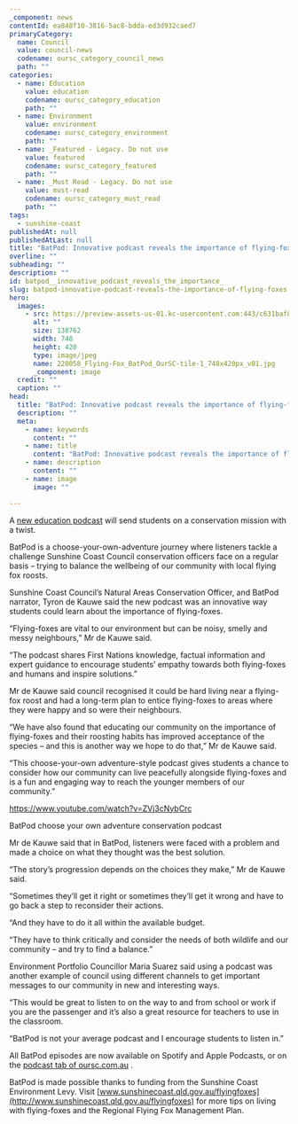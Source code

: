 ```yaml
---
_component: news
contentId: ea848f10-3816-5ac8-bdda-ed3d932caed7
primaryCategory:
  name: Council
  value: council-news
  codename: oursc_category_council_news
  path: ""
categories:
  - name: Education
    value: education
    codename: oursc_category_education
    path: ""
  - name: Environment
    value: environment
    codename: oursc_category_environment
    path: ""
  - name: _Featured - Legacy. Do not use
    value: featured
    codename: oursc_category_featured
    path: ""
  - name: _Must Read - Legacy. Do not use
    value: must-read
    codename: oursc_category_must_read
    path: ""
tags:
  - sunshine-coast
publishedAt: null
publishedAtLast: null
title: "BatPod: Innovative podcast reveals the importance of flying-foxes"
overline: ""
subheading: ""
description: ""
id: batpod__innovative_podcast_reveals_the_importance_
slug: batpod-innovative-podcast-reveals-the-importance-of-flying-foxes
hero:
  images:
    - src: https://preview-assets-us-01.kc-usercontent.com:443/c631baf8-1b46-001f-580c-d0001b68b4a8/2727cb9a-117a-484e-a19f-2f4e0d2ed92d/220058_Flying-Fox_BatPod_OurSC-tile-1_748x420px_v01.jpg
      alt: ""
      size: 138762
      width: 748
      height: 420
      type: image/jpeg
      name: 220058_Flying-Fox_BatPod_OurSC-tile-1_748x420px_v01.jpg
      _component: image
  credit: ""
  caption: ""
head:
  title: "BatPod: Innovative podcast reveals the importance of flying-foxes"
  description: ""
  meta:
    - name: keywords
      content: ""
    - name: title
      content: "BatPod: Innovative podcast reveals the importance of flying-foxes"
    - name: description
      content: ""
    - name: image
      image: ""

---
```

A [new education podcast](https://oursc.com.au/community/batpod-choose-your-own-adventure-interactive-podcast-series)
&#x20;will send students on a conservation mission with a twist.

BatPod is a choose-your-own-adventure journey where listeners tackle a challenge Sunshine Coast Council conservation officers face on a regular basis – trying to balance the wellbeing of our community with local flying fox roosts.

Sunshine Coast Council’s Natural Areas Conservation Officer, and BatPod narrator, Tyron de Kauwe said the new podcast was an innovative way students could learn about the importance of flying-foxes.

“Flying-foxes are vital to our environment but can be noisy, smelly and messy neighbours,” Mr de Kauwe said.

“The podcast shares First Nations knowledge, factual information and expert guidance to encourage students’ empathy towards both flying-foxes and humans and inspire solutions.”

Mr de Kauwe said council recognised it could be hard living near a flying-fox roost and had a long-term plan to entice flying-foxes to areas where they were happy and so were their neighbours.

“We have also found that educating our community on the importance of flying-foxes and their roosting habits has improved acceptance of the species – and this is another way we hope to do that,” Mr de Kauwe said.

“This choose-your-own adventure-style podcast gives students a chance to consider how our community can live peacefully alongside flying-foxes and is a fun and engaging way to reach the younger members of our community.”

<https://www.youtube.com/watch?v=ZVj3cNybCrc>


BatPod choose your own adventure conservation podcast

Mr de Kauwe said that in BatPod, listeners were faced with a problem and made a choice on what they thought was the best solution.

“The story’s progression depends on the choices they make,” Mr de Kauwe said.

“Sometimes they’ll get it right or sometimes they’ll get it wrong and have to go back a step to reconsider their actions.

“And they have to do it all within the available budget.

“They have to think critically and consider the needs of both wildlife and our community – and try to find a balance.”

Environment Portfolio Councillor Maria Suarez said using a podcast was another example of council using different channels to get important messages to our community in new and interesting ways.

“This would be great to listen to on the way to and from school or work if you are the passenger and it’s also a great resource for teachers to use in the classroom.

“BatPod is not your average podcast and I encourage students to listen in.”

All BatPod episodes are now available on Spotify and Apple Podcasts, or on the [podcast tab of oursc.com.au](https://oursc.com.au/community/batpod-choose-your-own-adventure-interactive-podcast-series)
.

BatPod is made possible thanks to funding from the Sunshine Coast Environment Levy. Visit [www.sunshinecoast.qld.gov.au/flyingfoxes](http://www.sunshinecoast.qld.gov.au/flyingfoxes)
&#x20;for more tips on living with flying-foxes and the Regional Flying Fox Management Plan.
